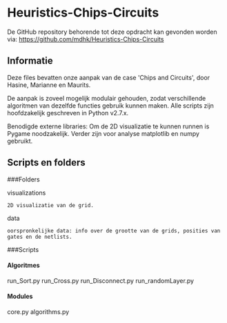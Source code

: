 # Heuristics-Chips-Circuits
De GitHub repository behorende tot deze opdracht kan gevonden worden via: https://github.com/mdhk/Heuristics-Chips-Circuits 

## Informatie

Deze files bevatten onze aanpak van de case 'Chips and Circuits', door Hasine, Marianne en Maurits.

De aanpak is zoveel mogelijk modulair gehouden, zodat verschillende algoritmen van dezelfde functies gebruik kunnen maken.
Alle scripts zijn hoofdzakelijk geschreven in Python v2.7.x.

Benodigde externe libraries:
Om de 2D visualizatie te kunnen runnen is Pygame noodzakelijk.
Verder zijn voor analyse matplotlib en numpy gebruikt.

## Scripts en folders

###Folders

visualizations

    2D visualizatie van de grid.

data

    oorspronkelijke data: info over de grootte van de grids, posities van gates en de netlists.

###Scripts

#### Algoritmes

run_Sort.py
run_Cross.py
run_Disconnect.py
run_randomLayer.py

#### Modules

core.py
algorithms.py
